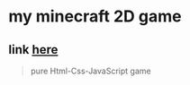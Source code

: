 # my minecraft 2D game
## link <a href="https://minecrafti.cf">here</a>
> pure Html-Css-JavaScript game
